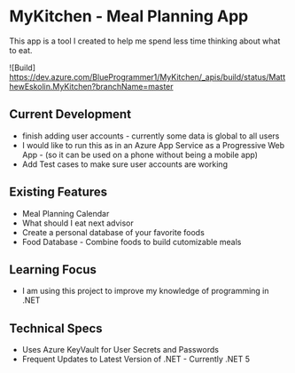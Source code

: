 # MyKitchen - Meal Planning App

This app is a tool I created to help me spend less time thinking about what to eat. 

![Build] https://dev.azure.com/BlueProgrammer1/MyKitchen/_apis/build/status/MatthewEskolin.MyKitchen?branchName=master

## Current Development
* finish adding user accounts - currently some data is global to all users
* I would like to run this as in an Azure App Service as a Progressive Web App - (so it can be used on a phone without being a mobile app)
* Add Test cases to make sure user accounts are working

## Existing Features
* Meal Planning Calendar
* What should I eat next advisor 
* Create a personal database of your favorite foods
* Food Database - Combine foods to build cutomizable meals  

## Learning Focus
* I am using this project to improve my knowledge of programming in .NET 
## Technical Specs
* Uses Azure KeyVault for User Secrets and Passwords
* Frequent Updates to Latest Version of .NET - Currently .NET 5

